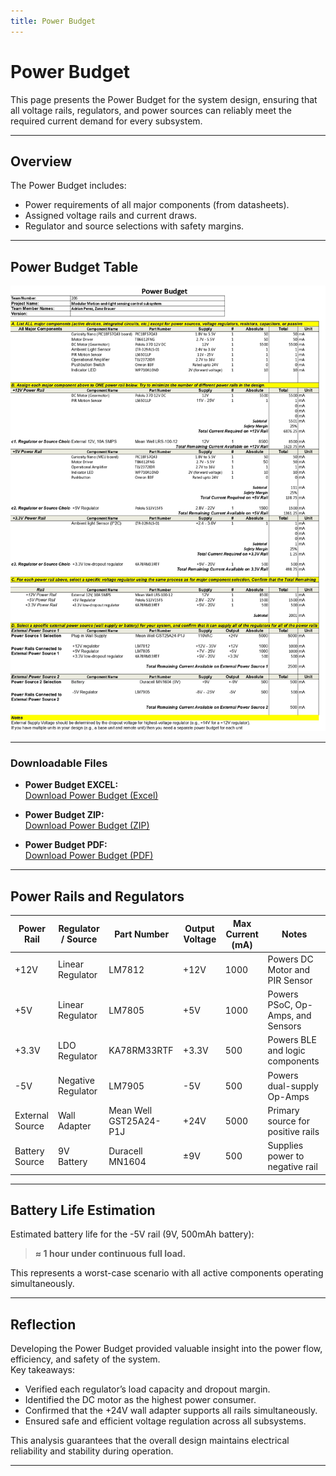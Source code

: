 ```yaml
---
title: Power Budget
---
```


# Power Budget

This page presents the Power Budget for the system design, ensuring that all voltage rails, regulators, and power sources can reliably meet the required current demand for every subsystem.

---

## Overview

The Power Budget includes:
- Power requirements of all major components (from datasheets).  
- Assigned voltage rails and current draws.  
- Regulator and source selections with safety margins.  

---

## Power Budget Table

![Power Budget Table](PowerBudget_MihirPatel.jpg)

---

### Downloadable Files

- **Power Budget EXCEL:**  
[Download Power Budget (Excel)](PowerBudget.xlsx)  

- **Power Budget ZIP:**  
[Download Power Budget (ZIP)](PowerBudget.xlsx.zip)

- **Power Budget PDF:**  
[Download Power Budget (PDF)](PowerBudget_MihirPatel.pdf)

---

## Power Rails and Regulators

| **Power Rail** | **Regulator / Source** | **Part Number** | **Output Voltage** | **Max Current (mA)** | **Notes** |
|----------------|------------------------|------------------|--------------------|----------------------|------------|
| +12V | Linear Regulator | LM7812 | +12V | 1000 | Powers DC Motor and PIR Sensor |
| +5V | Linear Regulator | LM7805 | +5V | 1000 | Powers PSoC, Op-Amps, and Sensors |
| +3.3V | LDO Regulator | KA78RM33RTF | +3.3V | 500 | Powers BLE and logic components |
| -5V | Negative Regulator | LM7905 | -5V | 500 | Powers dual-supply Op-Amps |
| External Source | Wall Adapter | Mean Well GST25A24-P1J | +24V | 5000 | Primary source for positive rails |
| Battery Source | 9V Battery | Duracell MN1604 | ±9V | 500 | Supplies power to negative rail |

---

## Battery Life Estimation

Estimated battery life for the -5V rail (9V, 500mAh battery):

> **≈ 1 hour under continuous full load.**

This represents a worst-case scenario with all active components operating simultaneously.

---

## Reflection

Developing the Power Budget provided valuable insight into the power flow, efficiency, and safety of the system.  
Key takeaways:
- Verified each regulator’s load capacity and dropout margin.  
- Identified the DC motor as the highest power consumer.  
- Confirmed that the +24V wall adapter supports all rails simultaneously.  
- Ensured safe and efficient voltage regulation across all subsystems.  

This analysis guarantees that the overall design maintains electrical reliability and stability during operation.

---